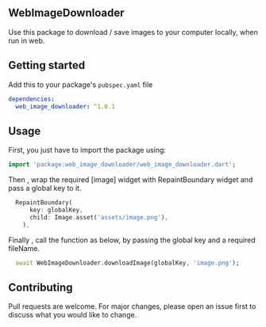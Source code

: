## WebImageDownloader

Use this package to download / save images to your computer locally, when run in web.


## Getting started


Add this to your package's `pubspec.yaml` file

```yaml
dependencies:
  web_image_downloader: ^1.0.1
```

## Usage


First, you just have to import the package using:

```dart
import 'package:web_image_downloader/web_image_downloader.dart';
```

Then , wrap the required [image] widget with RepaintBoundary widget and pass a global key to it.

```dart
  RepaintBoundary(
      key: globalKey,
      child: Image.asset('assets/image.png'),
    ),
```

Finally , call the function as below,  by passing the global key and a required fileName.

```dart
  await WebImageDownloader.downloadImage(globalKey, 'image.png');
```

## Contributing
Pull requests are welcome. For major changes, please open an issue first to discuss what you would like to change.